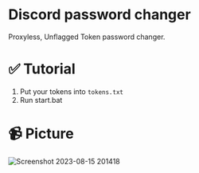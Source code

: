 # Discord password changer
Proxyless, Unflagged Token password changer.

# **✅ Tutorial**

1. Put your tokens into ``tokens.txt``
2. Run start.bat

# **📹 Picture**
![Screenshot 2023-08-15 201418](https://github.com/TheKindDeveloper/DiscordTokenChanger/assets/129861526/3325796e-ae93-4f3f-b2f3-94072a7494ae)

